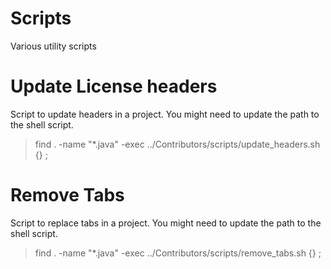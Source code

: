 Scripts
===========
Various utility scripts


Update License headers
======================
Script to update headers in a project. You might need to update the path to the shell script.
> find . -name "*.java" -exec ../Contributors/scripts/update_headers.sh {} \; 


Remove Tabs
======================
Script to replace tabs in a project. You might need to update the path to the shell script.
> find . -name "*.java" -exec ../Contributors/scripts/remove_tabs.sh {} \; 
